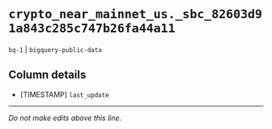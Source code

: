 # `crypto_near_mainnet_us._sbc_82603d91a843c285c747b26fa44a11`
`bq-1` | `bigquery-public-data`

## Column details
* [TIMESTAMP] `last_update`

-------------------------------------------------------------------------------
*Do not make edits above this line.*
